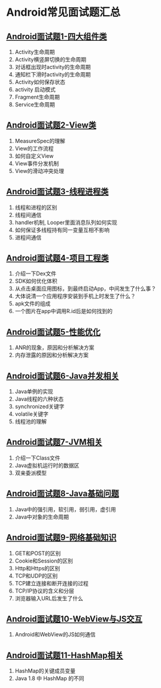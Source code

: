 # Android常见面试题汇总

## [Android面试题1-四大组件类](Android面试题1-四大组件类.md)

1.	Activity生命周期
2.	Activity横竖屏切换的生命周期
3.	对话框出现时activity的生命周期
4.  通知栏下滑时activity的生命周期
5.  Activity如何保存状态
6.  activity 启动模式
7.  Fragment生命周期
8.  Service生命周期 

## [Android面试题2-View类](Android面试题2-View类.md)

1. MeasureSpec的理解
2. View的工作流程
3. 如何自定义View
4. View事件分发机制
5. View的滑动冲突处理

## [Android面试题3-线程进程类](Android面试题3-线程进程类.md)

1.	线程和进程的区别
2.	线程间通信
3.	handler机制, Looper里面消息队列如何实现
4.	如何保证多线程持有同一变量互相不影响
5.	进程间通信

## [Android面试题4-项目工程类](Android面试题4-项目工程类.md)

1. 介绍一下Dex文件
2. SDK如何优化体积
3. 从点击桌面应用图标，到最终启动App，中间发生了什么事？
4. 大体说清一个应用程序安装到手机上时发生了什么？
5. apk文件的组成
6. 一个图片在app中调用R.id后是如何找到的

## [Android面试题5-性能优化](Android面试题5-性能优化.md)

1. ANR的现象，原因和分析解决方案
2. 内存泄露的原因和分析解决方案

## [Android面试题6-Java并发相关](Android面试题6-Java并发相关.md)

1. Java单例的实现
2. Java线程的六种状态
3. synchronized关键字
4. volatile关键字
5. 线程池的理解

## [Android面试题7-JVM相关](Android面试题7-JVM相关.md)

1. 介绍一下Class文件
2. Java虚拟机运行时的数据区
3. 双亲委派模型

## [Android面试题8-Java基础问题](Android面试题8-Java基础问题.md)

1. Java中的强引用，软引用，弱引用，虚引用
2. Java中对象的生命周期

## [Android面试题9-网络基础知识](Android面试题9-网络基础知识.md)

1. GET和POST的区别
2. Cookie和Session的区别
3. Http和Https的区别
4. TCP和UDP的区别
5. TCP建立连接和断开连接的过程
6. TCP/IP协议的含义和分层
7. 浏览器输入URL后发生了什么

## [Android面试题10-WebView与JS交互](Android面试题10-WebView与JS交互.md)

1. Android和WebView的JS如何通信

## [Android面试题11-HashMap相关](Android面试题11-HashMap相关.md)

1. HashMap的关键成员变量
2. Java 1.8 中 HashMap 的不同